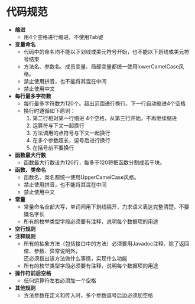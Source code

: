 # 代码规范
- **缩进** 
    - 用4个空格进行缩进，不使用Tab键
- **变量命名**  
    - 代码中的命名均不能以下划线或美元符号开始，也不能以下划线或美元符号结束
    - 方法名、参数名、成员变量、局部变量都统一使用lowerCamelCase风格。
    - 禁止使用拼音，也不能将其混在中间
    - 禁止使用中文
- **每行最多字符数**
    - 每行最多字符数为120个。超出范围进行换行，下一行自动缩进4个空格
    - 换行时遵循如下原则：
        1. 第二行相对第一行缩进 4个空格，从第三行开始，不再继续缩进
        2. 运算符与下文一起换行
        3. 方法调用的点符号与下文一起换行
        4. 在多个参数超长，逗号后进行换行
        5. 在括号前不要换行
- **函数最大行数**
    - 函数最大行数设为120行，每多于120将把函数分割成若干块。
- **函数、类命名**
    - 函数名、类名都统一使用UpperCamelCase风格。
    - 禁止使用拼音，也不能将其混在中间
    - 禁止使用中文
- **常量**
    - 常量命名全部大写，单词间用下划线隔开，力求语义表达完整清楚，不要嫌名字长  
    - 所有的枚举类型字段必须要有注释，说明每个数据项的用途
- **空行规则**
- **注释规则**  
    - 所有的抽象方法（包括接口中的方法）必须要用Javadoc注释、除了返回值、参数、异常说明外，  
    还必须指出该方法做什么事情，实现什么功能
    - 所有的枚举类型字段必须要有注释，说明每个数据项的用途
- **操作符前后空格**
    - 任何运算符左右必须加一个空格
- **其他规则**
    - 方法参数在定义和传入时，多个参数逗号后边必须加空格
